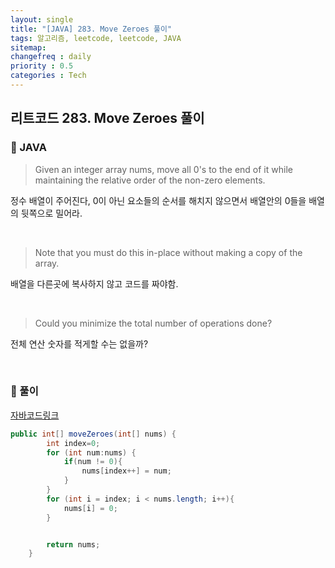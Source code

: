 ```yaml
---
layout: single
title: "[JAVA] 283. Move Zeroes 풀이"
tags: 알고리즘, leetcode, leetcode, JAVA
sitemap:
changefreq : daily
priority : 0.5
categories : Tech
---
```

## 리트코드 283. Move Zeroes 풀이
### 📖 JAVA

>Given an integer array nums, move all 0's to the end of it while maintaining the relative order of the non-zero elements.
>

정수 배열이 주어진다, 0이 아닌 요소들의 순서를 해치지 않으면서 배열안의 0들을 배열의 뒷쪽으로 밀어라.

<br>

>Note that you must do this in-place without making a copy of the array.

배열을 다른곳에 복사하지 않고 코드를 짜야함.

<br>

> Could you minimize the total number of operations done?

전체 연산 숫자를 적게할 수는 없을까?

<br>

### 📖 풀이
[자바코드링크](https://github.com/RDDcat/Algorithm/blob/main/coding/src/main/java/com/maro/coding/leetcode/MoveZeroes283.java)

```java
public int[] moveZeroes(int[] nums) {
        int index=0;
        for (int num:nums) {
            if(num != 0){
                nums[index++] = num;
            }
        }
        for (int i = index; i < nums.length; i++){
            nums[i] = 0;
        }


        return nums;
    }
```






<br>

<br>

<br>

<br>





















